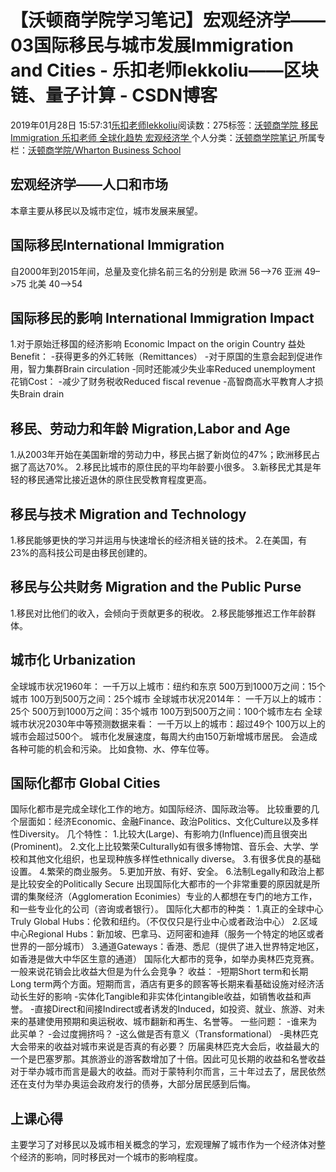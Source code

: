 
# 【沃顿商学院学习笔记】宏观经济学——03国际移民与城市发展Immigration and Cities - 乐扣老师lekkoliu——区块链、量子计算 - CSDN博客

2019年01月28日 15:57:31[乐扣老师lekkoliu](https://me.csdn.net/lsttoy)阅读数：275标签：[沃顿商学院																](https://so.csdn.net/so/search/s.do?q=沃顿商学院&t=blog)[移民Immigration																](https://so.csdn.net/so/search/s.do?q=移民Immigration&t=blog)[乐扣老师																](https://so.csdn.net/so/search/s.do?q=乐扣老师&t=blog)[全球化趋势																](https://so.csdn.net/so/search/s.do?q=全球化趋势&t=blog)[宏观经济学																](https://so.csdn.net/so/search/s.do?q=宏观经济学&t=blog)[
							](https://so.csdn.net/so/search/s.do?q=全球化趋势&t=blog)[
																					](https://so.csdn.net/so/search/s.do?q=乐扣老师&t=blog)个人分类：[沃顿商学院笔记																](https://blog.csdn.net/lsttoy/article/category/8551035)
[
																					](https://so.csdn.net/so/search/s.do?q=乐扣老师&t=blog)所属专栏：[沃顿商学院/Wharton Business School](https://blog.csdn.net/column/details/33347.html)[
							](https://so.csdn.net/so/search/s.do?q=乐扣老师&t=blog)
[
																	](https://so.csdn.net/so/search/s.do?q=移民Immigration&t=blog)
[
				](https://so.csdn.net/so/search/s.do?q=沃顿商学院&t=blog)
[
			](https://so.csdn.net/so/search/s.do?q=沃顿商学院&t=blog)


## 宏观经济学——人口和市场
本章主要从移民以及城市定位，城市发展来展望。
## 国际移民International Immigration
自2000年到2015年间，总量及变化排名前三名的分别是
欧洲  56–>76
亚洲  49–>75
北美  40–>54
## 国际移民的影响 International Immigration Impact
1.对于原始迁移国的经济影响 Economic Impact on the origin Country
益处Benefit：
-获得更多的外汇转账（Remittances）
-对于原国的生意会起到促进作用，智力集群Brain circulation
-同时还能减少失业率Reduced unemployment
花销Cost：
-减少了财务税收Reduced fiscal revenue
-高智商高水平教育人才损失Brain drain
## 移民、劳动力和年龄  Migration,Labor and Age
1.从2003年开始在美国新增的劳动力中，移民占据了新岗位的47%；欧洲移民占据了高达70%。
2.移民比城市的原住民的平均年龄要小很多。
3.新移民尤其是年轻的移民通常比接近退休的原住民受教育程度更高。
## 移民与技术  Migration and Technology
1.移民能够更快的学习并运用与快速增长的经济相关链的技术。
2.在美国，有23%的高科技公司是由移民创建的。
## 移民与公共财务  Migration and the Public Purse
1.移民对比他们的收入，会倾向于贡献更多的税收。
2.移民能够推迟工作年龄群体。
## 城市化 Urbanization
全球城市状况1960年：
一千万以上城市：纽约和东京
500万到1000万之间：15个城市
100万到500万之间：25个城市
全球城市状况2014年：
一千万以上的城市：25个
500万到1000万之间：35个城市
100万到500万之间：100个城市左右
全球城市状况2030年中等预测数据来看：
一千万以上的城市：超过49个
100万以上的城市会超过500个。
城市化发展速度，每周大约由150万新增城市居民。
会造成各种可能的机会和污染。
比如食物、水、停车位等。
## 国际化都市 Global Cities
国际化都市是完成全球化工作的地方。如国际经济、国际政治等。
比较重要的几个层面如：经济Economic、金融Finance、政治Politics、文化Culture以及多样性Diversity。
几个特性：
1.比较大(Large)、有影响力(Influence)而且很突出(Prominent)。
2.文化上比较繁荣Culturally如有很多博物馆、音乐会、大学、学校和其他文化组织，也呈现种族多样性ethnically diverse。
3.有很多优良的基础设置。
4.繁荣的商业服务。
5.更加开放、有好、安全。
6.法制Legally和政治上都是比较安全的Politically Secure
出现国际化大都市的一个非常重要的原因就是所谓的集聚经济（Agglomeration Econimies）专业的人都想在专门的地方工作，和一些专业化的公司（咨询或者银行）。
国际化大都市的种类：
1.真正的全球中心Truly Global Hubs：伦敦和纽约。（不仅仅只是行业中心或者政治中心）
2.区域中心Regional Hubs：新加坡、巴拿马、迈阿密和迪拜（服务一个特定的地区或者世界的一部分城市）
3.通道Gateways：香港、悉尼（提供了进入世界特定地区，如香港是做大中华区生意的通道）
国际化大都市的竞争，如举办奥林匹克竞赛。一般来说花销会比收益大但是为什么会竞争？
收益：
-短期Short term和长期Long term两个方面。短期而言，酒店有更多的顾客等长期来看基础设施对经济活动长生好的影响
-实体化Tangible和非实体化intangible收益，如销售收益和声誉。
-直接Direct和间接Indirect或者诱发的Induced，如投资、就业、旅游、对未来的基建使用预期和奥运税收、城市翻新和再生、名誉等。
一些问题：
-谁来为此买单？
-会过度拥挤吗？
-这么做是否有意义（Transformational）
-奥林匹克大会带来的收益对城市来说是否真的有必要？
历届奥林匹克大会后，收益最大的一个是巴塞罗那。其旅游业的游客数增加了十倍。因此可见长期的收益和名誉收益对于举办城市而言是最大的收益。而对于蒙特利尔而言，三十年过去了，居民依然还在支付为举办奥运会政府发行的债券，大部分居民感到后悔。
## 上课心得
主要学习了对移民以及城市相关概念的学习，宏观理解了城市作为一个经济体对整个经济的影响，同时移民对一个城市的影响程度。

